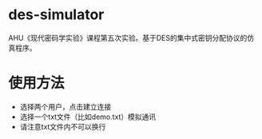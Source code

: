 # des-simulator
 AHU《现代密码学实验》课程第五次实验。基于DES的集中式密钥分配协议的仿真程序。

# 使用方法
- 选择两个用户，点击建立连接
- 选择一个txt文件（比如demo.txt）模拟通讯
- 请注意txt文件内不可以换行
